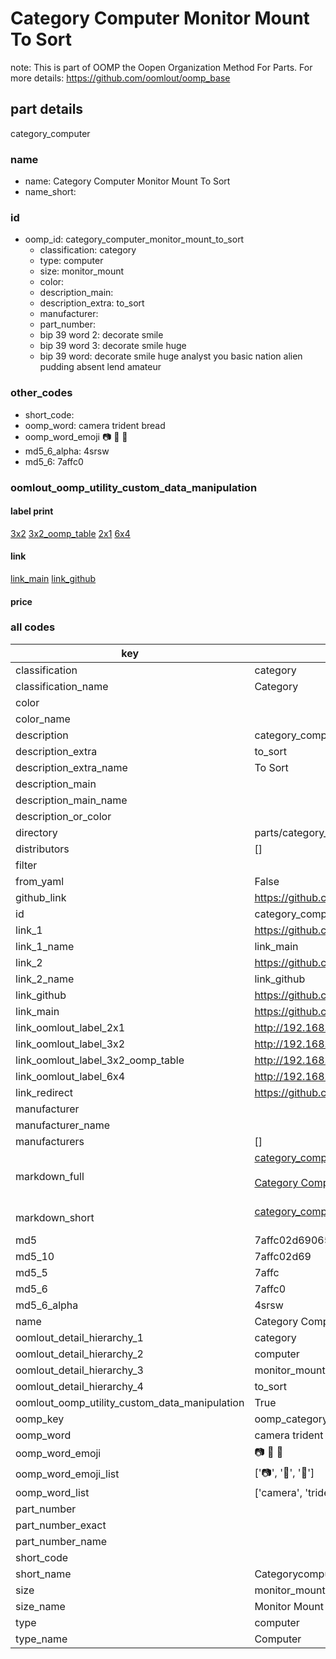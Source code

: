 # Category Computer Monitor Mount To Sort  

note: This is part of OOMP the Oopen Organization Method For Parts. For more details: https://github.com/oomlout/oomp_base

##  part details
  



category_computer



### name
* name: Category Computer Monitor Mount To Sort
* name_short: 
### id
* oomp_id: category_computer_monitor_mount_to_sort
  * classification: category
  * type: computer
  * size: monitor_mount
  * color: 
  * description_main: 
  * description_extra: to_sort
  * manufacturer: 
  * part_number: 
  * bip 39 word 2: decorate smile
  * bip 39 word 3: decorate smile huge
  * bip 39 word: decorate smile huge analyst you basic nation alien pudding absent lend amateur

### other_codes
* short_code: 
* oomp_word: camera trident bread
* oomp_word_emoji :camera: :trident: :bread:
* md5_6_alpha: 4srsw
* md5_6: 7affc0






### oomlout_oomp_utility_custom_data_manipulation
#### label print
[3x2](http://192.168.1.245:1112/?label=oomp%204srsw)
[3x2_oomp_table](http://192.168.1.108:1112/?label=oomp%204srsw)
[2x1](http://192.168.1.242:1112/?label=oomp%204srsw)
[6x4](http://192.168.1.55:1112/?label=oomp%204srsw)    

#### link

[link_main](https://github.com/oomlout/oomlout_oomp_version_1_messy/tree/main/parts/category_computer_monitor_mount_to_sort) [link_github](https://github.com/oomlout/oomlout_oomp_version_1_messy/tree/main/parts/category_computer_monitor_mount_to_sort)                             

#### price







### all codes 
| key | value |  
| --- | --- |  
| classification | category |  
| classification_name | Category |  
| color |  |  
| color_name |  |  
| description | category_computer |  
| description_extra | to_sort |  
| description_extra_name | To Sort |  
| description_main |  |  
| description_main_name |  |  
| description_or_color |   |  
| directory | parts/category_computer_monitor_mount_to_sort |  
| distributors | [] |  
| filter |  |  
| from_yaml | False |  
| github_link | https://github.com/oomlout/oomlout_oomp_part_src/tree/main/parts/category_computer_monitor_mount_to_sort |  
| id | category_computer_monitor_mount_to_sort |  
| link_1 | https://github.com/oomlout/oomlout_oomp_version_1_messy/tree/main/parts/category_computer_monitor_mount_to_sort |  
| link_1_name | link_main |  
| link_2 | https://github.com/oomlout/oomlout_oomp_version_1_messy/tree/main/parts/category_computer_monitor_mount_to_sort |  
| link_2_name | link_github |  
| link_github | https://github.com/oomlout/oomlout_oomp_version_1_messy/tree/main/parts/category_computer_monitor_mount_to_sort |  
| link_main | https://github.com/oomlout/oomlout_oomp_version_1_messy/tree/main/parts/category_computer_monitor_mount_to_sort |  
| link_oomlout_label_2x1 | http://192.168.1.242:1112/?label=oomp%204srsw |  
| link_oomlout_label_3x2 | http://192.168.1.245:1112/?label=oomp%204srsw |  
| link_oomlout_label_3x2_oomp_table | http://192.168.1.108:1112/?label=oomp%204srsw |  
| link_oomlout_label_6x4 | http://192.168.1.55:1112/?label=oomp%204srsw |  
| link_redirect | https://github.com/oomlout/oomlout_oomp_version_1_messy/tree/main/parts/category_computer_monitor_mount_to_sort |  
| manufacturer |  |  
| manufacturer_name |  |  
| manufacturers | [] |  
| markdown_full | [category_computer_monitor_mount_to_sort](none)<br>[](none)<br>[Category Computer Monitor Mount To Sort](none)<br><br> |  
| markdown_short | [category_computer_monitor_mount_to_sort](none)<br><br> |  
| md5 | 7affc02d690652684c7f9084dd7329c8 |  
| md5_10 | 7affc02d69 |  
| md5_5 | 7affc |  
| md5_6 | 7affc0 |  
| md5_6_alpha | 4srsw |  
| name | Category Computer Monitor Mount To Sort |  
| oomlout_detail_hierarchy_1 | category |  
| oomlout_detail_hierarchy_2 | computer |  
| oomlout_detail_hierarchy_3 | monitor_mount |  
| oomlout_detail_hierarchy_4 | to_sort |  
| oomlout_oomp_utility_custom_data_manipulation | True |  
| oomp_key | oomp_category_computer_monitor_mount_to_sort |  
| oomp_word | camera trident bread |  
| oomp_word_emoji | :camera: :trident: :bread: |  
| oomp_word_emoji_list | [':camera:', ':trident:', ':bread:'] |  
| oomp_word_list | ['camera', 'trident', 'bread'] |  
| part_number |  |  
| part_number_exact |  |  
| part_number_name |  |  
| short_code |  |  
| short_name | Categorycomputer |  
| size | monitor_mount |  
| size_name | Monitor Mount |  
| type | computer |  
| type_name | Computer |  
